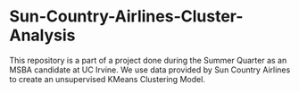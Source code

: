 # Sun-Country-Airlines-Cluster-Analysis
This repository is a part of a project done during the Summer Quarter as an MSBA candidate at UC Irvine. We use data provided by Sun Country Airlines to create an unsupervised KMeans Clustering Model.
